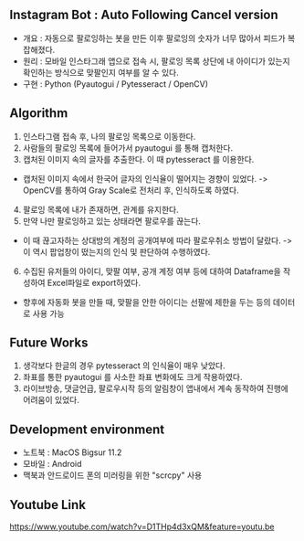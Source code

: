 ## Instagram Bot : Auto Following Cancel version

* 개요 : 자동으로 팔로잉하는 봇을 만든 이후 팔로잉의 숫자가 너무 많아서 피드가 복잡해졌다.
* 원리 : 모바일 인스타그래 앱으로 접속 시, 팔로잉 목록 상단에 내 아이디가 있는지 확인하는 방식으로 맞팔인지 여부를 알 수 있다.
* 구현 : Python (Pyautogui / Pytesseract / OpenCV)

## Algorithm
1) 인스타그램 접속 후, 나의 팔로잉 목록으로 이동한다.
2) 사람들의 팔로잉 목록에 들어가서 pyautogui 를 통해 캡처한다.
3) 캡처된 이미지 속의 글자를 추출한다. 이 때 pytesseract 를 이용한다.
  * 캡처된 이미지 속에서 한국어 글자의 인식율이 떨어지는 경향이 있었다. 
  -> OpenCV를 통하여 Gray Scale로 전처리 후, 인식하도록 하였다.
4) 팔로잉 목록에 내가 존재하면, 관계를 유지한다.
5) 만약 나만 팔로잉하고 있는 상태라면 팔로우를 끊는다.
  * 이 때 끊고자하는 상대방의 계정의 공개여부에 따라 팔로우취소 방법이 달랐다.
  -> 이 역시 팝업창이 떴는지의 인식 및 판단하여 수행하였다.
6) 수집된 유저들의 아이디, 맞팔 여부, 공개 계정 여부 등에 대하여 Dataframe을 작성하여 Excel파일로 export하였다.
  * 향후에 자동화 봇을 만들 때, 맞팔을 안한 아이디는 선팔에 제한을 두는 등의 데이터로 사용 가능 

## Future Works
1) 생각보다 한글의 경우 pytesseract 의 인식율이 매우 낮았다. 
2) 좌표를 통한 pyautogui 를 사소한 좌표 변화에도 크게 작용하였다.
3) 라이브방송, 댓글언급, 팔로우시작 등의 알림창이 앱내에서 계속 동작하여 진행에 어려움이 있었다.

## Development environment
* 노트북 : MacOS Bigsur 11.2
* 모바일 : Android
* 맥북과 안드로이드 폰의 미러링을 위한 "scrcpy" 사용

## Youtube Link
https://www.youtube.com/watch?v=D1THp4d3xQM&feature=youtu.be
